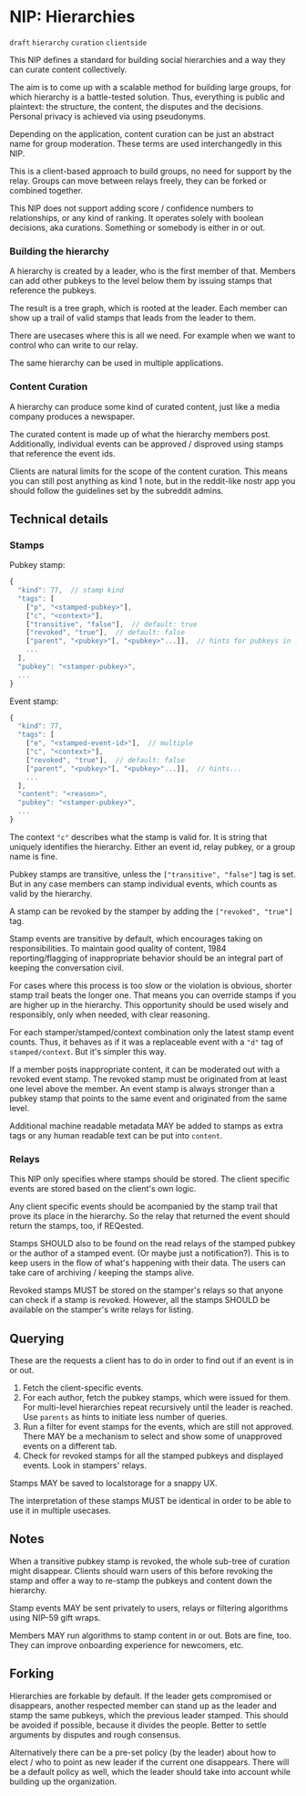 # NIP: Hierarchies

`draft` `hierarchy` `curation` `clientside`

This NIP defines a standard for building social hierarchies and a way they can curate content collectively.

The aim is to come up with a scalable method for building large groups, for which hierarchy is a battle-tested solution. Thus, everything is public and plaintext: the structure, the content, the disputes and the decisions. Personal privacy is achieved via using pseudonyms.

Depending on the application, content curation can be just an abstract name for group moderation. These terms are used interchangedly in this NIP.

This is a client-based approach to build groups, no need for support by the relay. Groups can move between relays freely, they can be forked or combined together.

This NIP does not support adding score / confidence numbers to relationships, or any kind of ranking. It operates solely with boolean decisions, aka curations. Something or somebody is either in or out.

### Building the hierarchy

A hierarchy is created by a leader, who is the first member of that. Members can add other pubkeys to the level below them by issuing stamps that reference the pubkeys.

The result is a tree graph, which is rooted at the leader. Each member can show up a trail of valid stamps that leads from the leader to them.

There are usecases where this is all we need. For example when we want to control who can write to our relay.

The same hierarchy can be used in multiple applications.

### Content Curation

A hierarchy can produce some kind of curated content, just like a media company produces a newspaper.

The curated content is made up of what the hierarchy members post. Additionally, individual events can be approved / disproved using stamps that reference the event ids.

Clients are natural limits for the scope of the content curation. This means you can still post anything as kind 1 note, but in the reddit-like nostr app you should follow the guidelines set by the subreddit admins.

## Technical details

### Stamps

Pubkey stamp:
```js
{
  "kind": 77,  // stamp kind
  "tags": [
    ["p", "<stamped-pubkey>"],
    ["c", "<context>"],
    ["transitive", "false"],  // default: true
    ["revoked", "true"],  // default: false
    ["parent", "<pubkey>"[, "<pubkey>"...]],  // hints for pubkeys in levels above
    ...
  ],
  "pubkey": "<stamper-pubkey>",
  ...
}
```

Event stamp:
```js
{
  "kind": 77,
  "tags": [
    ["e", "<stamped-event-id>"],  // multiple
    ["c", "<context>"],
    ["revoked", "true"],  // default: false
	["parent", "<pubkey>"[, "<pubkey>"...]],  // hints...
    ...
  ],
  "content": "<reason>",
  "pubkey": "<stamper-pubkey>",
  ...
}
```

The context `"c"` describes what the stamp is valid for.
It is string that uniquely identifies the hierarchy. Either an event id, relay pubkey, or a group name is fine.

Pubkey stamps are transitive, unless the `["transitive", "false"]` tag is set. But in any case members can stamp individual events, which counts as valid by the hierarchy.

A stamp can be revoked by the stamper by adding the `["revoked", "true"]` tag.

Stamp events are transitive by default, which encourages taking on responsibilities. To maintain good quality of content, 1984 reporting/flagging of inappropriate behavior should be an integral part of keeping the conversation civil.

For cases where this process is too slow or the violation is obvious, shorter stamp trail beats the longer one. That means you can override stamps if you are higher up in the hierarchy. This opportunity should be used wisely and responsibly, only when needed, with clear reasoning.

For each stamper/stamped/context combination only the latest stamp event counts. Thus, it behaves as if it was a replaceable event with a `"d"` tag of `stamped/context`. But it's simpler this way.

If a member posts inappropriate content, it can be moderated out with a revoked event stamp. The revoked stamp must be originated from at least one level above the member. An event stamp is always stronger than a pubkey stamp that points to the same event and originated from the same level.

Additional machine readable metadata MAY be added to stamps as extra tags or any human readable text can be put into `content`.
### Relays
This NIP only specifies where stamps should be stored.
The client specific events are stored based on the client's own logic.

Any client specific events should be acompanied by the stamp trail that prove its place in the hierarchy. So the relay that returned the event should return the stamps, too, if REQested.

Stamps SHOULD also to be found on the read relays of the stamped pubkey or the author of a stamped event. (Or maybe just a notification?). This is to keep users in the flow of what's happening with their data. The users can take care of archiving / keeping the stamps alive.

Revoked stamps MUST be stored on the stamper's relays so that anyone can check if a stamp is revoked. However, all the stamps SHOULD be available on the stamper's write relays for listing.

## Querying

These are the requests a client has to do in order to find out if an event is in or out.

1. Fetch the client-specific events.
2. For each author, fetch the pubkey stamps, which were issued for them. For multi-level hierarchies repeat recursively until the leader is reached. Use `parents` as hints to initiate less number of queries.
3. Run a filter for event stamps for the events, which are still not approved. There MAY be a mechanism to select and show some of unapproved events on a different tab.
4. Check for revoked stamps for all the stamped pubkeys and displayed events. Look in stampers' relays.

Stamps MAY be saved to localstorage for a snappy UX.

The interpretation of these stamps MUST be identical in order to be able to use it in multiple usecases.

## Notes

When a transitive pubkey stamp is revoked, the whole sub-tree of curation might disappear. Clients should warn users of this before revoking the stamp and offer a way to re-stamp the pubkeys and content down the hierarchy.

Stamp events MAY be sent privately to users, relays or 
filtering algorithms using NIP-59 gift wraps.

Members MAY run algorithms to stamp content in or out. Bots are fine, too. They can improve onboarding experience for newcomers, etc.

## Forking

Hierarchies are forkable by default. If the leader gets compromised or disappears, another respected member can stand up as the leader and stamp the same pubkeys, which the previous leader stamped. This should be avoided if possible, because it divides the people. Better to settle arguments by disputes and rough consensus.

Alternatively there can be a pre-set policy (by the leader) about how to elect / who to point as new leader if the current one disappears. There will be a default policy as well, which the leader should take into account while building up the organization.
